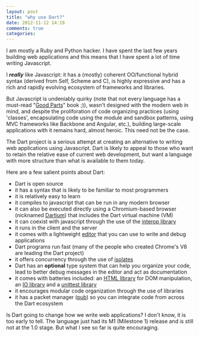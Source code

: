 ```yaml
---
layout: post
title: "why use Dart?"
date: 2012-11-12 14:19
comments: true
categories: 
---
```


I am mostly a Ruby and Python hacker. I have spent the last few years building web applications and this means that I
have spent a lot of time writing Javascript. 

I **_really_** like Javascript: it has a (mostly) coherent OO/functional hybrid syntax 
(derived from Self, Scheme and C), is highly expressive and
has a rich and rapidly evolving ecosystem of frameworks and libraries.

But Javascript is undeniably quirky (note that not every language has a must-read "[Good Parts](http://www.amazon.com/JavaScript-Good-Parts-Douglas-Crockford/dp/0596517742/ref=sr_1_1?s=books&ie=UTF8&qid=1352778037&sr=1-1&keywords=crockford)" book ;)), wasn't designed with
the modern web in mind, and despite the proliforation of code organizing practices (using 'classes', encapsulating code using the
module and sandbox patterns, using MVC frameworks like Backbone and Angular, etc.), building large-scale applications with it remains hard, almost heroic.
This need not be the case.

The Dart project is a serious attempt at creating an alternative to writing web 
applications using Javascript. Dart is likely to appeal to those who want to retain the relative ease of current web development,
but want a language with more structure than what is available to them today.

Here are a few salient points about Dart:

- Dart is open source
- it has a syntax that is likely to be familiar to most programmers
- it is relatively easy to learn
- it compiles to javascript that can be run in any modern browser
- it can also be executed directly using a Chromium-based browser (nicknamed [Dartium](http://www.dartlang.org/dartium/)) that includes the Dart virtual machine (VM)
- it can coexist with javascript through the use of the [interop library](http://www.dartlang.org/articles/js-dart-interop/)
- it runs in the client and the server
- it comes with a lightweight [editor](http://www.dartlang.org/docs/editor/) that you can use to write and debug applications
- Dart programs run fast (many of the people who created Chrome's V8 are leading the Dart project)
- it offers concurrency through the use of [isolates](http://www.dartlang.org/docs/dart-up-and-running/ch03.html#ch03-dartisolate---concurrency-with-isolates)
- Dart has an **optional** type system that can help you organize your code, lead to better debug messages in the editor and act as documentation
- it comes with batteries included: an [HTML library](http://www.dartlang.org/docs/dart-up-and-running/ch03.html#ch03-dart-html-using-html5-apis)
for DOM manipulation, an [IO library](http://www.dartlang.org/docs/dart-up-and-running/ch03.html#ch03-dartio---file-and-socket-io-for-command-line-apps)
and a [unittest library](http://api.dartlang.org/docs/bleeding_edge/unittest.html)
- it encourages modular code organization through the use of libraries
- it has a packet manager ([pub](http://pub.dartlang.org/)) so you can integrate code from across the Dart ecosystem

Is Dart going to change how we write web applications? I don't know, it is too early to tell. The language just had its M1 (Milestone 1)
release and is still not at the 1.0 stage. But what I see so far is quite encouraging.
